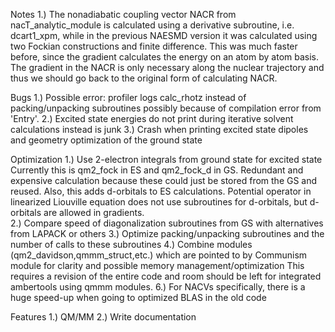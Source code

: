 Notes
1.) The nonadiabatic coupling vector NACR from nacT_analytic_module is calculated using a derivative subroutine, i.e. dcart1_xpm, while in the previous NAESMD version it was calculated using two Fockian constructions and finite difference. This was much faster before, since the gradient calculates the energy on an atom by atom basis. The gradient in the NACR is only necessary along the nuclear trajectory and thus we should go back to the original form of calculating NACR.

Bugs
1.) Possible error: profiler logs calc_rhotz instead of packing/unpacking subroutines possibly because of compilation error from 'Entry'.
2.) Excited state energies do not print during iterative solvent calculations instead is junk
3.) Crash when printing excited state dipoles and geometry optimization of the ground state 

Optimization
1.) Use 2-electron integrals from ground state for excited state
	Currently this is qm2_fock in ES and qm2_fock_d in GS. Redundant and expensive calculation because these could just be stored from the GS and reused. Also, this adds d-orbitals to ES calculations. Potential operator in linearized Liouville equation does not use subroutines for d-orbitals, but d-orbitals are allowed in gradients.  
2.) Compare speed of diagonalization subroutines from GS with alternatives from LAPACK or others
3.) Optimize packing/unpacking subroutines and the number of calls to these subroutines
4.) Combine modules (qm2_davidson,qmmm_struct,etc.) which are pointed to by Communism module for clarity and possible memory management/optimization
	This requires a revision of the entire code and room should be left for integrated ambertools using qmmm modules.
6.) For NACVs specifically, there is a huge speed-up when going to optimized BLAS in the old code

Features
1.) QM/MM
2.) Write documentation
